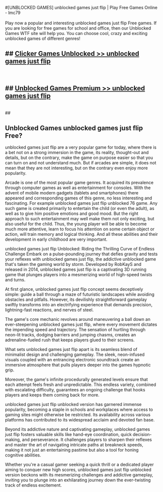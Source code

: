 #[UNBLOCKED GAMES] unblocked games just flip | Play Free Games Online - lmc79 <br>
<br>
Play now a popular and interesting unblocked games just flip Free games. If you are looking for free games for school and office, then our Unblocked Games WTF site will help you. You can choose cool, crazy and exciting unblocked games of different genres!


## ##  [Clicker Games Unblocked >> unblocked games just flip](http://freeplayer.one?title=unblocked_games_just_flip&ref=22)
  <br>

##  ## [Unblocked Games Premium >> unblocked games just flip](http://freeplayer.one?title=unblocked_games_just_flip&ref=22)
  <br>
  ##



## Unblocked Games unblocked games just flip Free?

unblocked games just flip are a very popular game for today, where there is a bet not on a strong immersion in the game, its reality, thought-out and details, but on the contrary, make the game on purpose easier so that you can turn on and not understand much. But if arcades are simple, it does not mean that they are not interesting, but on the contrary even enjoy more popularity.

Arcade is one of the most popular game genres. It acquired its prevalence through computer games as well as entertainment for consoles. With the advent of mobile modern gadgets (tablets and smartphones) there appeared and corresponding games of this genre, no less interesting and fascinating. For example unblocked games just flip unblocked 76 game. Any such game is created primarily to entertain the child (or even the adult), as well as to give him positive emotions and good mood. But the right approach to such entertainment may well make them not only exciting, but also useful for the child. Thus, the young player will be able to become much more attentive, learn to focus his attention on some certain object or action, will train memory and logical thinking. And all these abilities and their development in early childhood are very important.

unblocked games just flip Unblocked: Riding the Thrilling Curve of Endless Challenge
Embark on a pulse-pounding journey that defies gravity and tests your reflexes with unblocked games just flip, the addictive unblocked game that's taken the gaming world by storm. Developed by RobKayS and released in 2014, unblocked games just flip is a captivating 3D running game that plunges players into a mesmerizing world of high-speed twists and turns.

At first glance, unblocked games just flip concept seems deceptively simple: guide a ball through a maze of futuristic landscapes while avoiding obstacles and pitfalls. However, its devilishly straightforward gameplay swiftly transforms into an electrifying experience that demands precision, lightning-fast reactions, and nerves of steel.

The game's core mechanic revolves around maneuvering a ball down an ever-steepening unblocked games just flip, where every movement dictates the impending speed and trajectory. The sensation of hurtling through neon-lit tracks, dodging barriers and jumping chasms, creates an adrenaline-fueled rush that keeps players glued to their screens.

What sets unblocked games just flip apart is its seamless blend of minimalist design and challenging gameplay. The sleek, neon-infused visuals coupled with an entrancing electronic soundtrack create an immersive atmosphere that pulls players deeper into the games hypnotic grip.

Moreover, the game's infinite procedurally generated levels ensure that each attempt feels fresh and unpredictable. This endless variety, combined with escalating difficulty, guarantees an ongoing challenge that hooks players and keeps them coming back for more.

unblocked games just flip unblocked version has garnered immense popularity, becoming a staple in schools and workplaces where access to gaming sites might otherwise be restricted. Its availability across various platforms has contributed to its widespread acclaim and devoted fan base.

Beyond its addictive nature and captivating gameplay, unblocked games just flip fosters valuable skills like hand-eye coordination, quick decision-making, and perseverance. It challenges players to sharpen their reflexes and master the art of navigating intricate paths at breakneck speeds, making it not just an entertaining pastime but also a tool for honing cognitive abilities.

Whether you're a casual gamer seeking a quick thrill or a dedicated player aiming to conquer new high scores, unblocked games just flip unblocked version beckons with its mesmerizing challenges and addictive gameplay, inviting you to plunge into an exhilarating journey down the ever-twisting track of endless excitement.